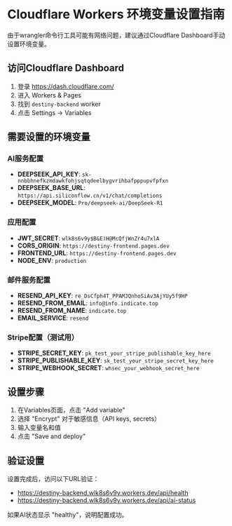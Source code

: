 # Cloudflare Workers 环境变量设置指南

由于wrangler命令行工具可能有网络问题，建议通过Cloudflare Dashboard手动设置环境变量。

## 访问Cloudflare Dashboard

1. 登录 https://dash.cloudflare.com/
2. 进入 Workers & Pages
3. 找到 `destiny-backend` worker
4. 点击 Settings -> Variables

## 需要设置的环境变量

### AI服务配置
- **DEEPSEEK_API_KEY**: `sk-nnbbhnefkzmdawkfohjsqtqdeelbygvrihbafpppupvfpfxn`
- **DEEPSEEK_BASE_URL**: `https://api.siliconflow.cn/v1/chat/completions`
- **DEEPSEEK_MODEL**: `Pro/deepseek-ai/DeepSeek-R1`

### 应用配置
- **JWT_SECRET**: `wlk8s6v9y$B&E)H@McQfjWnZr4u7xlA`
- **CORS_ORIGIN**: `https://destiny-frontend.pages.dev`
- **FRONTEND_URL**: `https://destiny-frontend.pages.dev`
- **NODE_ENV**: `production`

### 邮件服务配置
- **RESEND_API_KEY**: `re_DsCfph4T_PPAMJQnhoSiAv3AjYUy5f9HP`
- **RESEND_FROM_EMAIL**: `info@info.indicate.top`
- **RESEND_FROM_NAME**: `indicate.top`
- **EMAIL_SERVICE**: `resend`

### Stripe配置（测试用）
- **STRIPE_SECRET_KEY**: `pk_test_your_stripe_publishable_key_here`
- **STRIPE_PUBLISHABLE_KEY**: `sk_test_your_stripe_secret_key_here`
- **STRIPE_WEBHOOK_SECRET**: `whsec_your_webhook_secret_here`

## 设置步骤

1. 在Variables页面，点击 "Add variable"
2. 选择 "Encrypt" 对于敏感信息（API keys, secrets）
3. 输入变量名和值
4. 点击 "Save and deploy"

## 验证设置

设置完成后，访问以下URL验证：
- https://destiny-backend.wlk8s6v9y.workers.dev/api/health
- https://destiny-backend.wlk8s6v9y.workers.dev/api/ai-status

如果AI状态显示 "healthy"，说明配置成功。
